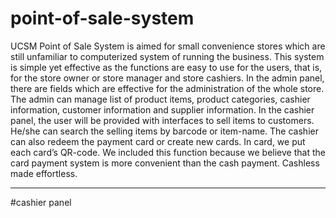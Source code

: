 # point-of-sale-system
UCSM Point of Sale System is aimed for small convenience stores which are still unfamiliar to computerized system of running the business. This system is simple yet effective as the functions are easy to use for the users, that is, for the store owner or store manager and store cashiers.
In the admin panel, there are fields which are effective for the administration of the whole store. The admin can manage list of product items, product categories, cashier information, customer information and supplier information.
In the cashier panel, the user will be provided with interfaces to sell items to customers. He/she can search the selling items by barcode or item-name. The cashier can also redeem the payment card or create new cards.
In card, we put each card’s QR-code. We included this function because we believe that the card payment system is more convenient than the cash payment. Cashless made effortless.

<hr>

#cashier panel

